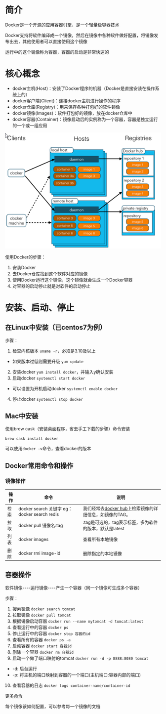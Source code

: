 # 简介

Docker是一个开源的应用容器引擎，是一个轻量级容器技术

Docker支持将软件编译成一个镜像，然后在镜像中各种软件做好配置，将镜像发布出去，其他使用者可以直接使用这个镜像

运行中的这个镜像称为容器，容器的启动是非常快速的

# 核心概念

- docker主机(Host)：安装了Docker程序的机器（Docker是直接安装在操作系统上的）
- docker客户端(Client)：连接docker主机进行操作的程序
- docker仓库(Registry)：用来保存各种打包好的软件镜像
- docker镜像(Images)：软件打包好的镜像，放在docker仓库中
- docker容器(Container)：镜像启动后的实例称为一个容器，容器是独立运行的一个或一组应用

![docker使用步骤](images/docker使用步骤.png)

使用Docker的步骤：

1. 安装Docker
2. 去Docker仓库找到这个软件对应的镜像
3. 使用Docker运行这个镜像，这个镜像就会生成一个Docker容器
4. 对容器的启动停止就是对软件的启动停止

# 安装、启动、停止

## 在Linux中安装（已centos7为例）

步骤：

1. 检查内核版本 `uname -r`，必须是3.10及以上
  - 如果版本过低则需要升级 `yum update`
2. 安装docker `yum install docker`，并输入y确认安装
3. 启动docker `systemctl start docker`
  - 可以设置为开机启动docker `systemctl enable docker`
4. 停止docker `systemctl stop docker`

## Mac中安装

使用brew cask（安装桌面程序，省去手工下载的步骤）命令安装

```shell
brew cask install docker
```

可以使用`docker -v`命令，查看docker的版本

## Docker常用命令和操作

### 镜像操作

| 操作 | 命令                                            | 说明                                                                               |
| ---- | ----------------------------------------------- | ---------------------------------------------------------------------------------- |
| 检索 | docker  search 关键字  eg：docker  search redis | 我们经常去[docker  hub](https://hub.docker.com)上检索镜像的详细信息，如镜像的TAG。 |
| 拉取 | docker pull 镜像名:tag                          | :tag是可选的，tag表示标签，多为软件的版本，默认是latest                            |
| 列表 | docker images                                   | 查看所有本地镜像                                                                   |
| 删除 | docker rmi image-id                             | 删除指定的本地镜像                                                                 |

## 容器操作

软件镜像----运行镜像----产生一个容器（同一个镜像可生成多个容器）

步骤：

1. 搜索镜像 `docker search tomcat`
2. 拉取镜像 `docker pull tomcat`
3. 根据镜像启动容器 `docker run --name mytomcat -d tomcat:latest`
4. 查看运行中的容器 `docker ps`
5. 停止运行中的容器 `docker stop 容器的id`
6. 查看所有的容器 `docker ps -a`
7. 启动容器 `docker start 容器id`
8. 删除一个容器 `docker rm 容器id`
9. 启动一个做了端口映射的tomcat `docker run -d -p 8888:8080 tomcat`
  - -d: 后台运行
  - -p: 将主机的端口映射到容器的一个端口(主机端口:容器内部的端口)
10. 查看容器的日志 `docker logs container-name/container-id`

[更多命令](https://docs.docker.com/engine/reference/commandline/docker/)

每个镜像该如何配置，可以参考每一个镜像的文档
